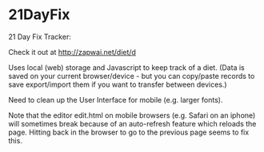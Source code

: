 # 21DayFix
21 Day Fix Tracker:

Check it out at http://zapwai.net/diet/d

Uses local (web) storage and Javascript to keep track of a diet. (Data is saved on your current browser/device - but you can copy/paste records to save export/import them if you want to transfer between devices.)

Need to clean up the User Interface for mobile (e.g. larger fonts).

Note that the editor edit.html on mobile browsers (e.g. Safari on an iphone) will sometimes break because of an auto-refresh feature which reloads the page. Hitting back in the browser to go to the previous page seems to fix this.
